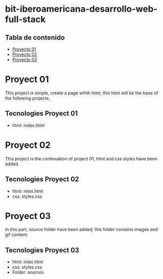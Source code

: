 # bit-iberoamericana-desarrollo-web-full-stack
## Tabla de contenido
* [Proyecto 01](#Proyecto_01)
* [Proyecto 02](#Proyecto_02)
* [Proyecto 03](#Proyecto_03)

# Proyect 01
This project is simple, create a page whith html, this html will be the base of the following projects.
## Tecnologies Proyect 01
* html: index.html

# Proyect 02
This project is the continuation of project 01, html and css styles have been added.
## Tecnologies Proyect 02
* html: intex.html
* css: styles.css

# Proyect 03
In this part, source folder have been added, this folder contains images and gif content.
## Tecnologies Proyect 03
* html: intex.html
* css: styles.css
* Folder: sources
